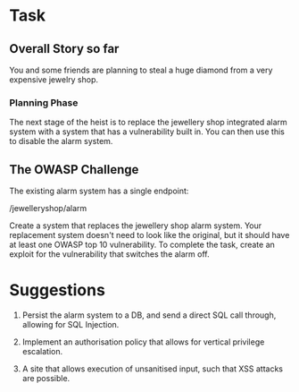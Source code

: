 # Task

## Overall Story so far

You and some friends are planning to steal a huge diamond from a very expensive jewelry shop.

### Planning Phase

The next stage of the heist is to replace the jewellery shop integrated alarm system with a system that has a vulnerability built in.  You can then use this to disable the alarm system.

## The OWASP Challenge

The existing alarm system has a single endpoint:

/jewelleryshop/alarm

Create a system that replaces the jewellery shop alarm system.  Your replacement system doesn't need to look like the original, but it should have at least one OWASP top 10 vulnerability.  To complete the task, create an exploit for the vulnerability that switches the alarm off. 


# Suggestions

1. Persist the alarm system to a DB, and send a direct SQL call through, allowing for SQL Injection.

2. Implement an authorisation policy that allows for vertical privilege escalation.

3. A site that allows execution of unsanitised input, such that XSS attacks are possible.
